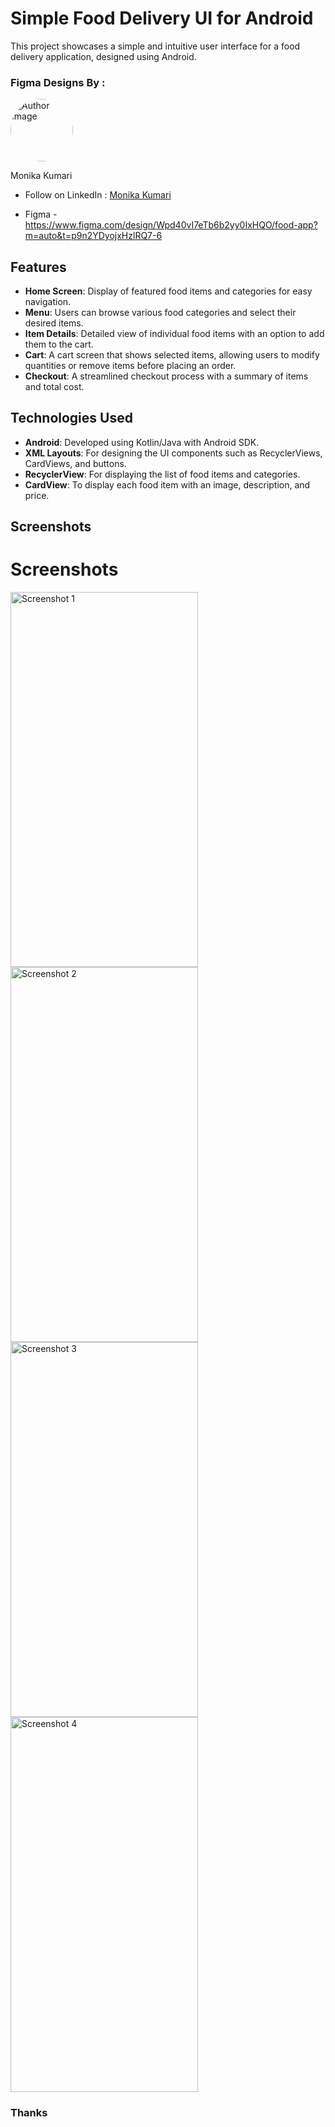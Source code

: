 # Simple Food Delivery UI for Android

This project showcases a simple and intuitive user interface for a food delivery application, designed using Android.

### Figma Designs By :
  <img src="https://media.licdn.com/dms/image/v2/D4D03AQFe88AojiqD_w/profile-displayphoto-shrink_800_800/profile-displayphoto-shrink_800_800/0/1685602893838?e=1732752000&v=beta&t=4QrMmyBt6_-bCo4noxSq8Qza4py6SPN5PQNt5qbzQmo" alt="Author Image" style="width: 100px; height: 100px; border-radius: 50%; object-fit: cover;"/>


Monika Kumari</strong>
- Follow on LinkedIn :  [Monika Kumari](https://www.linkedin.com/in/monika-kumari-a057011a1)

- Figma - https://www.figma.com/design/Wpd40vI7eTb6b2yy0IxHQO/food-app?m=auto&t=p9n2YDyojxHzlRQ7-6

## Features

- **Home Screen**: Display of featured food items and categories for easy navigation.
- **Menu**: Users can browse various food categories and select their desired items.
- **Item Details**: Detailed view of individual food items with an option to add them to the cart.
- **Cart**: A cart screen that shows selected items, allowing users to modify quantities or remove items before placing an order.
- **Checkout**: A streamlined checkout process with a summary of items and total cost.

## Technologies Used

- **Android**: Developed using Kotlin/Java with Android SDK.
- **XML Layouts**: For designing the UI components such as RecyclerViews, CardViews, and buttons.
- **RecyclerView**: For displaying the list of food items and categories.
- **CardView**: To display each food item with an image, description, and price.

## Screenshots
# Screenshots

<img src="https://github.com/user-attachments/assets/82716fc9-9ead-4f8e-913f-99f7ecd1ea6a" alt="Screenshot 1" width="300" height="600"/>

<img src="https://github.com/user-attachments/assets/8aa517ee-6675-4ac3-8a5a-8086a906ebfc" alt="Screenshot 2" width="300" height="600"/>

<img src="https://github.com/user-attachments/assets/b7fc2618-68d6-4fae-98b2-7b89d59aea7e" alt="Screenshot 3" width="300" height="600"/>

<img src="https://github.com/user-attachments/assets/253867ad-239c-489e-82f6-19d83cd10c07" alt="Screenshot 4" width="300" height="600"/>






### Thanks

